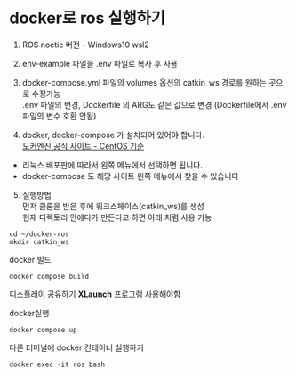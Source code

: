 # docker로 ros 실행하기
1. ROS noetic 버전 - Windows10 wsl2 

2. env-example 파일을 .env 파일로 복사 후 사용

3. docker-compose.yml 파일의 volumes 옵션의 catkin_ws 경로를 원하는 곳으로 수정가능   
.env 파일의 변경, Dockerfile 의 ARG도 같은 값으로 변경 (Dockerfile에서 .env파일의 변수 호환 안됨)

4. docker, docker-compose 가 설치되어 있어야 합니다.  
[도커엔진 공식 사이트 - CentOS 기준](https://docs.docker.com/engine/install/centos/)  
- 리눅스 배포판에 따라서 왼쪽 메뉴에서 선택하면 됩니다.  
- docker-compose 도 해당 사이트 왼쪽 메뉴에서 찾을 수 있습니다

5. 실행방법  
먼저 클론을 받은 후에 워크스페이스(catkin_ws)를 생성   
현재 디렉토리 안에다가 만든다고 하면 아래 처럼 사용 가능
```
cd ~/docker-ros
mkdir catkin_ws
```

docker 빌드
```
docker compose build
```

디스플레이 공유하기
**XLaunch** 프로그램 사용해야함  

docker실행
```
docker compose up
```

다른 터미널에 docker 컨테이너 실행하기
```
docker exec -it ros bash
```

